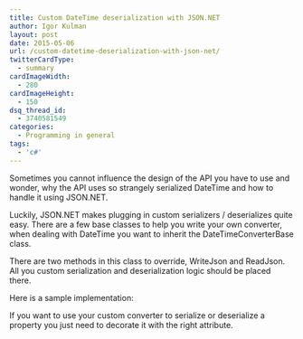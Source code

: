 ```yaml
---
title: Custom DateTime deserialization with JSON.NET
author: Igor Kulman
layout: post
date: 2015-05-06
url: /custom-datetime-deserialization-with-json-net/
twitterCardType:
  - summary
cardImageWidth:
  - 280
cardImageHeight:
  - 150
dsq_thread_id:
  - 3740581549
categories:
  - Programming in general
tags:
  - 'c#'
---
```

Sometimes you cannot influence the design of the API you have to use and wonder, why the API uses so strangely serialized DateTime and how to handle it using JSON.NET. 

Luckily, JSON.NET makes plugging in custom serializers / deserializes quite easy. There are a few base classes to help you write your own converter, when dealing with DateTime you want to inherit the DateTimeConverterBase class.

There are two methods in this class to override, WriteJson and ReadJson. All you custom serialization and deserialization logic should be placed there. 

Here is a sample implementation:

<script src="https://gist.github.com/igorkulman/31c91704fa93870de4ee.js?file=CustomDateTimeConverter.cs"></script>

If you want to use your custom converter to serialize or deserialize a property you just need to decorate it with the right attribute.

<script src="https://gist.github.com/igorkulman/31c91704fa93870de4ee.js?file=usage.cs"></script>